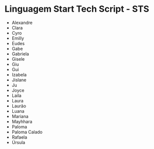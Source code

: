 # Linguagem Start Tech Script - STS

* Alexandre
* Clara
* Cyro
* Emilly
* Eudes
* Gabe
* Gabriela
* Gisele
* Giu
* Gui
* Izabela
* Jislane
* Ju
* Joyce
* Laila
* Laura
* Laurão
* Luana
* Mariana
* Mayhhara
* Paloma 
* Paloma Calado
* Rafaela
* Úrsula